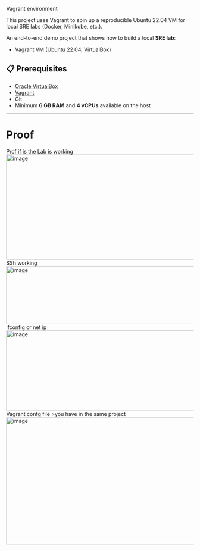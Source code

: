  Vagrant environment

This project uses Vagrant to spin up a reproducible Ubuntu 22.04 VM for local SRE labs (Docker, Minikube, etc.).


An end-to-end demo project that shows how to build a local **SRE lab**:
- Vagrant VM (Ubuntu 22.04, VirtualBox)


## 📋 Prerequisites

- [Oracle VirtualBox](https://www.virtualbox.org/)
- [Vagrant](https://www.vagrantup.com/downloads)
- Git
- Minimum **6 GB RAM** and **4 vCPUs** available on the host

---


# Proof #
Prof if is the Lab is working 
<img width="554" height="283" alt="image" src="https://github.com/user-attachments/assets/2bba8c5b-78bd-42b9-996b-fc738d38dd36" />
SSh working <img width="554" height="156" alt="image" src="https://github.com/user-attachments/assets/c374284a-9095-4a96-9061-ac7a5f5df258" />
ifconfig or net ip <img width="553" height="216" alt="image" src="https://github.com/user-attachments/assets/d0bec0f9-809c-4160-8f98-c52f803faa00" />
Vagrant confg file >you have in the same project <img width="554" height="343" alt="image" src="https://github.com/user-attachments/assets/bc629bc8-84b5-4f43-ad79-60935d6c0a70" />


